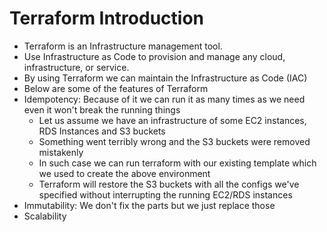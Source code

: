 # Terraform Introduction

- Terraform is an Infrastructure management tool.
- Use Infrastructure as Code to provision and manage any cloud, infrastructure, or service.
- By using Terraform we can maintain the Infrastructure as Code (IAC)
- Below are some of the features of Terraform
- Idempotency: Because of it we can run it as many times as we need even it won't break the running things
	- Let us assume we have an infrastructure of some EC2 instances, RDS Instances and S3 buckets
	- Something went terribly wrong and the S3 buckets were removed mistakenly
	- In such case we can run terraform with our existing template which we used to create the above environment
	- Terraform will restore the S3 buckets with all the configs we've specified without interrupting the running EC2/RDS instances
- Immutability: We don't fix the parts but we just replace those
- Scalability

